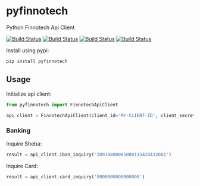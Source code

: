 # pyfinnotech

Python Finnotech Api Client

[![Build Status](https://travis-ci.org/mahdi13/pyfinnotech.svg?branch=master)](https://travis-ci.org/mahdi13/pyfinnotech)
[![Build Status](https://badge.fury.io/py/pyfinnotech.svg)](https://badge.fury.io/py/pyfinnotech.svg)
[![Build Status](https://pypip.in/d/pyfinnotech/badge.png)](https://pypip.in/d/pyfinnotech/badge.png)
[![Build Status](https://coveralls.io/repos/mahdi13/pyfinnotech/badge.png?branch=master)](https://coveralls.io/r/mahdi13/pyfinnotech?branch=master)

Install using pypi:
```shell script
pip install pyfinnotech
```

## Usage
Initialize api client:
```python
from pyfinnotech import FinnotechApiClient

api_client = FinnotechApiClient(client_id='MY-CLIENT-ID', client_secret='MY-CLIENT-SECRET')
```

### Banking
Inquire Sheba:
```python
result = api_client.iban_inquiry('IR910800005000115426432001')
```

Inquire Card:
```python
result = api_client.card_inquiry('0000000000000000')
```
